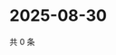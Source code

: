 # 2025-08-30

共 0 条

<!-- BEGIN ZHIHUQUESTIONS -->
<!-- 最后更新时间 Sat Aug 30 2025 02:15:18 GMT+0800 (China Standard Time) -->

<!-- END ZHIHUQUESTIONS -->
